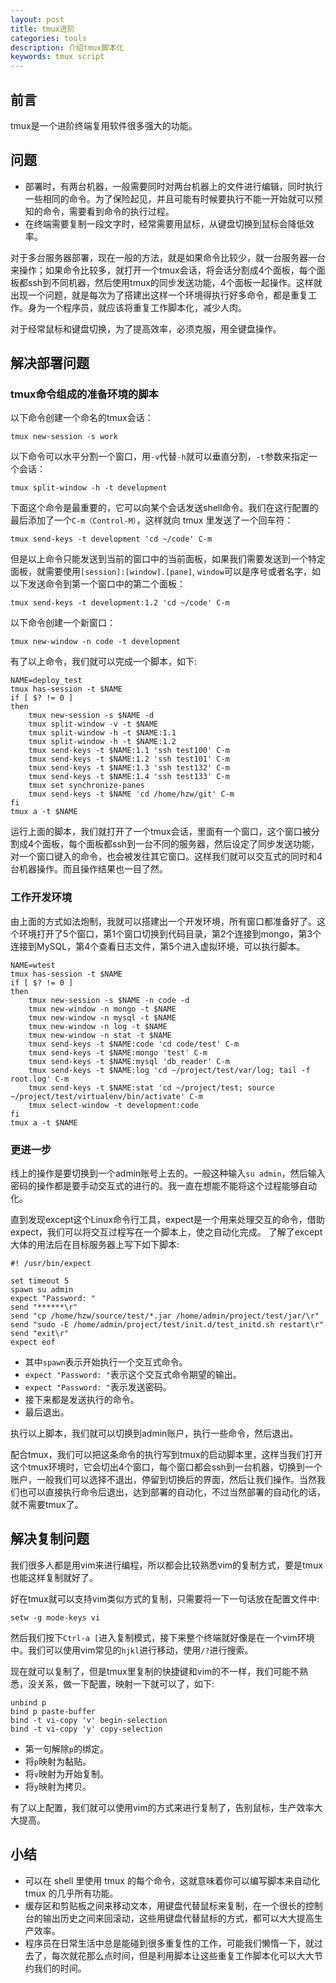 ```yaml
---
layout: post
title: tmux进阶
categories: tools
description: 介绍tmux脚本化
keywords: tmux script
---
```


## 前言
tmux是一个进阶终端复用软件很多强大的功能。

## 问题
* 部署时，有两台机器，一般需要同时对两台机器上的文件进行编辑，同时执行一些相同的命令。为了保险起见，并且可能有时候要执行不能一开始就可以预知的命令，需要看到命令的执行过程。
* 在终端需要复制一段文字时，经常需要用鼠标，从键盘切换到鼠标会降低效率。

对于多台服务器部署，现在一般的方法，就是如果命令比较少，就一台服务器一台来操作；如果命令比较多，就打开一个tmux会话，将会话分割成4个面板，每个面板都ssh到不同机器，然后使用tmux的同步发送功能，4个面板一起操作。这样就出现一个问题，就是每次为了搭建出这样一个环境得执行好多命令，都是重复工作。身为一个程序员，就应该将重复工作脚本化，减少人肉。

对于经常鼠标和键盘切换，为了提高效率，必须克服，用全键盘操作。

## 解决部署问题
### tmux命令组成的准备环境的脚本

以下命令创建一个命名的tmux会话：

```tmux new-session -s work```

以下命令可以水平分割一个窗口，用`-v`代替`-h`就可以垂直分割，`-t`参数来指定一个会话：

```tmux split-window -h -t development```

下面这个命令是最重要的，它可以向某个会话发送shell命令。我们在这行配置的最后添加了一个`C-m（Control-M）`，这样就向 tmux 里发送了一个回车符：

```tmux send-keys -t development 'cd ~/code' C-m```

但是以上命令只能发送到当前的窗口中的当前面板，如果我们需要发送到一个特定面板，就需要使用`[session]:[window].[pane]`, `window`可以是序号或者名字，如以下发送命令到第一个窗口中的第二个面板：

```tmux send-keys -t development:1.2 'cd ~/code' C-m```

以下命令创建一个新窗口：

```tmux new-window -n code -t development```

有了以上命令，我们就可以完成一个脚本，如下:

```
NAME=deploy_test
tmux has-session -t $NAME
if [ $? != 0 ]
then
    tmux new-session -s $NAME -d
    tmux split-window -v -t $NAME
    tmux split-window -h -t $NAME:1.1
    tmux split-window -h -t $NAME:1.2
    tmux send-keys -t $NAME:1.1 'ssh test100' C-m
    tmux send-keys -t $NAME:1.2 'ssh test101' C-m
    tmux send-keys -t $NAME:1.3 'ssh test132' C-m
    tmux send-keys -t $NAME:1.4 'ssh test133' C-m
    tmux set synchronize-panes
    tmux send-keys -t $NAME 'cd /home/hzw/git' C-m
fi
tmux a -t $NAME
```

运行上面的脚本，我们就打开了一个tmux会话，里面有一个窗口，这个窗口被分割成4个面板，每个面板都ssh到一台不同的服务器，然后设定了同步发送功能，对一个窗口键入的命令，也会被发往其它窗口。这样我们就可以交互式的同时和4台机器操作。而且操作结果也一目了然。

### 工作开发环境
由上面的方式如法炮制，我就可以搭建出一个开发环境，所有窗口都准备好了。这个环境打开了5个窗口，第1个窗口切换到代码目录，第2个连接到mongo，第3个连接到MySQL，第4个查看日志文件，第5个进入虚拟环境，可以执行脚本。

```
NAME=wtest
tmux has-session -t $NAME
if [ $? != 0 ]
then
    tmux new-session -s $NAME -n code -d
    tmux new-window -n mongo -t $NAME
    tmux new-window -n mysql -t $NAME
    tmux new-window -n log -t $NAME
    tmux new-window -n stat -t $NAME
    tmux send-keys -t $NAME:code 'cd code/test' C-m
    tmux send-keys -t $NAME:mongo 'test' C-m
    tmux send-keys -t $NAME:mysql 'db_reader' C-m
    tmux send-keys -t $NAME:log 'cd ~/project/test/var/log; tail -f root.log' C-m
    tmux send-keys -t $NAME:stat 'cd ~/project/test; source ~/project/test/virtualenv/bin/activate' C-m
    tmux select-window -t development:code
fi
tmux a -t $NAME
```

### 更进一步
线上的操作是要切换到一个admin账号上去的。一般这种输入`su admin`，然后输入密码的操作都是要手动交互式的进行的。我一直在想能不能将这个过程能够自动化。

直到发现except这个Linux命令行工具，expect是一个用来处理交互的命令，借助expect，我们可以将交互过程写在一个脚本上，使之自动化完成。
了解了except大体的用法后在目标服务器上写下如下脚本:
```
#! /usr/bin/expect

set timeout 5
spawn su admin
expect "Password: "
send "******\r"
send "cp /home/hzw/source/test/*.jar /home/admin/project/test/jar/\r"
send "sudo -E /home/admin/project/test/init.d/test_initd.sh restart\r"
send "exit\r"
expect eof
```

* 其中`spawn`表示开始执行一个交互式命令。
* `expect "Password: "`表示这个交互式命令期望的输出。
* `expect "Password: "`表示发送密码。
* 接下来都是发送执行的命令。
* 最后退出。

执行以上脚本，我们就可以切换到admin账户，执行一些命令，然后退出。

配合tmux，我们可以把这条命令的执行写到tmux的启动脚本里，这样当我们打开这个tmux环境时，它会切出4个窗口，每个窗口都会ssh到一台机器，切换到一个账户，一般我们可以选择不退出，停留到切换后的界面，然后让我们操作。当然我们也可以直接执行命令后退出，达到部署的自动化，不过当然部署的自动化的话，就不需要tmux了。


## 解决复制问题
我们很多人都是用vim来进行编程，所以都会比较熟悉vim的复制方式，要是tmux也能这样复制就好了。

好在tmux就可以支持vim类似方式的复制，只需要将一下一句话放在配置文件中:
```
setw -g mode-keys vi
```

然后我们按下`Ctrl-a [`进入复制模式，接下来整个终端就好像是在一个vim环境中。我们可以使用vim常见的`hjkl`进行移动，使用`/?`进行搜索。

现在就可以复制了，但是tmux里复制的快捷键和vim的不一样，我们可能不熟悉，没关系，做一下配置，映射一下就可以了，如下:
```
unbind p
bind p paste-buffer
bind -t vi-copy 'v' begin-selection
bind -t vi-copy 'y' copy-selection
```

* 第一句解除`p`的绑定。
* 将`p`映射为黏贴。
* 将`v`映射为开始复制。
* 将`y`映射为拷贝。

有了以上配置，我们就可以使用vim的方式来进行复制了，告别鼠标，生产效率大大提高。

## 小结
* 可以在 shell 里使用 tmux 的每个命令，这就意味着你可以编写脚本来自动化 tmux 的几乎所有功能。
* 缓存区和剪贴板之间来移动文本，用键盘代替鼠标来复制，在一个很长的控制台的输出历史之间来回滚动，这些用键盘代替鼠标的方式，都可以大大提高生产效率。
* 程序员在日常生活中总是能碰到很多重复性的工作，可能我们懒惰一下，就过去了，每次就花那么点时间，但是利用脚本让这些重复工作脚本化可以大大节约我们的时间。
